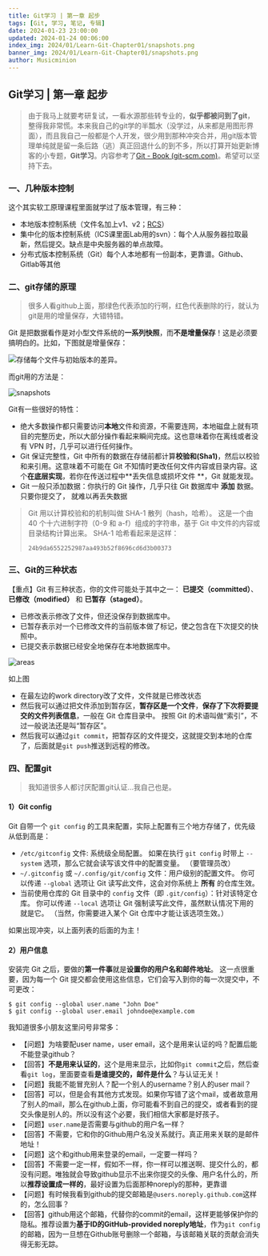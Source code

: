 ```yaml
---
title: Git学习 | 第一章 起步
tags: [Git, 学习, 笔记, 专辑]
date: 2024-01-23 23:00:00
updated: 2024-01-24 00:06:00
index_img: 2024/01/Learn-Git-Chapter01/snapshots.png
banner_img: 2024/01/Learn-Git-Chapter01/snapshots.png
author: Musicminion
---
```


## Git学习 | 第一章 起步

> 由于我马上就要考研复试，一看水源那些转专业的，**似乎都被问到了git**，整得我非常慌。本来我自己的git学的半瓢水（没学过，从来都是用图形界面），而且我自己一般都是个人开发，很少用到那种冲突合并，用git版本管理单纯就是留一条后路（逃）真正回退什么的到不多，所以打算开始更新博客的小专题，**Git学习**。内容参考了[Git - Book (git-scm.com)](https://git-scm.com/book/zh/v2)。希望可以坚持下去。

### 一、几种版本控制

这个其实软工原理课程里面就学过了版本管理，有三种：

- 本地版本控制系统（文件名加上v1、v2；[RCS](https://www.gnu.org/software/rcs/)）
- 集中化的版本控制系统（ICS课里面Lab用的svn）：每个人从服务器拉取最新，然后提交。缺点是中央服务器的单点故障。 
- 分布式版本控制系统（Git）每个人本地都有一份副本，更靠谱。Github、Gitlab等其他

### 二、git存储的原理

> 很多人看github上面，那绿色代表添加的行啊，红色代表删除的行，就认为git是用的增量保存，大错特错。

Git 是把数据看作是对小型文件系统的**一系列快照**，而**不是增量保存**！这是必须要搞明白的。比如，下图就是增量保存：

![存储每个文件与初始版本的差异。](./deltas.png)

而git用的方法是：

![snapshots](./snapshots.png)

Git有一些很好的特性：

- 绝大多数操作都只需要访问**本地**文件和资源，不需要连网，本地磁盘上就有项目的完整历史，所以大部分操作看起来瞬间完成。这也意味着你在离线或者没有 VPN 时，几乎可以进行任何操作。
-  Git 保证完整性，Git 中所有的数据在存储前都计算**校验和(Sha1)**，然后以校验和来引用。这意味着不可能在 Git 不知情时更改任何文件内容或目录内容。这个**在底层实现**，若你在传送过程中**丢失信息或损坏文件 **，Git 就能发现。
- Git 一般只添加数据：你执行的 Git 操作，几乎只往 Git 数据库中 **添加** 数据。只要你提交了， 就难以再丢失数据

> Git 用以计算校验和的机制叫做 SHA-1 散列（hash，哈希）。 这是一个由 40 个十六进制字符（0-9 和 a-f）组成的字符串，基于 Git 中文件的内容或目录结构计算出来。 SHA-1 哈希看起来是这样：
>
> ```
> 24b9da6552252987aa493b52f8696cd6d3b00373
> ```

### 三、Git的三种状态

【重点】Git 有三种状态，你的文件可能处于其中之一： **已提交（committed）**、**已修改（modified）** 和 **已暂存（staged）**。

- 已修改表示修改了文件，但还没保存到数据库中。
- 已暂存表示对一个已修改文件的当前版本做了标记，使之包含在下次提交的快照中。
- 已提交表示数据已经安全地保存在本地数据库中。

![areas](./areas.png)

如上图

- 在最左边的work directory改了文件，文件就是已修改状态
- 然后我可以通过把文件添加到暂存区，**暂存区是一个文件**，**保存了下次将要提交的文件列表信息**，一般在 Git 仓库目录中。 按照 Git 的术语叫做“索引”，不过一般说法还是叫“暂存区”。
- 然后我可以通过`git commit`，把暂存区的文件提交，这就提交到本地的仓库了，后面就是`git push`推送到远程的修改。

### 四、配置git

> 我知道很多人都讨厌配置git认证...我自己也是。

#### 1）Git config

Git 自带一个 `git config` 的工具来配置，实际上配置有三个地方存储了，优先级从低到高是：

- `/etc/gitconfig` 文件: 系统级全局配置。 如果在执行 `git config` 时带上 `--system` 选项，那么它就会读写该文件中的配置变量。 （要管理员改）
- `~/.gitconfig` 或 `~/.config/git/config` 文件：用户级别的配置文件。 你可以传递 `--global` 选项让 Git 读写此文件，这会对你系统上 **所有** 的仓库生效。
- 当前使用仓库的 Git 目录中的 `config` 文件（即 `.git/config`）：针对该特定仓库。 你可以传递 `--local` 选项让 Git 强制读写此文件，虽然默认情况下用的就是它。 （当然，你需要进入某个 Git 仓库中才能让该选项生效。）

如果出现冲突，以上面列表的后面的为主！

#### 2）用户信息

安装完 Git 之后，要做的**第一件事**就是**设置你的用户名和邮件地址**。 这一点很重要，因为每一个 Git 提交都会使用这些信息，它们会写入到你的每一次提交中，不可更改：

```console
$ git config --global user.name "John Doe"
$ git config --global user.email johndoe@example.com
```

我知道很多小朋友这里问号非常多：

- 【问题】为啥要配user name，user email，这个是用来认证的吗？配置后能不能登录github？
- 【回答】**不是用来认证的**，这个是用来显示，比如你`git commit`之后，然后查看`git log`，里面要查看**是谁提交的，邮件是什么**？与认证无关！
- 【问题】我能不能冒充别人？配一个别人的username？别人的user mail？
- 【回答】可以，但是会有其他方式发现。如果你写错了这个mail，或者故意用了别人的mail，那么在github上面，你可能看不到自己的提交，或者看到的提交头像是别人的。所以没有这个必要，我们相信大家都是好孩子。
- 【问题】`user.name`是否需要与github的用户名一样？
- 【回答】不需要，它和你的Github用户名没关系就行。真正用来关联的是邮件地址！
- 【问题】这个和github用来登录的email，一定要一样吗？
- 【回答】不需要一定一样，假如不一样，你一样可以推送啊、提交什么的，都没有问题。唯独就会导致github显示不出来你提交的头像、用户名什么的，所以**推荐设置成一样的**，最好设置为后面那种noreply的那种，更靠谱
- 【问题】有时候我看到github的提交邮箱是`@users.noreply.github.com`这样的，怎么回事？
- 【回答】github用这个邮箱，代替你的commit的email，这样更能够保护你的隐私。推荐设置为**基于ID的GitHub-provided noreply地址**，作为`git config`的邮箱，因为一旦想在Github账号删除一个邮箱，与该邮箱关联的贡献会消失得无影无踪。


